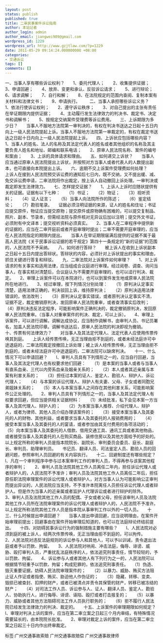 ```yaml
---
layout: post
status: publish
published: true
title: 二审民事案件诉讼指南
author: 本站记者
author_login: admin
author_email: jiangwei909@gmail.com
wordpress_id: 1229
wordpress_url: http://www.gzjtlaw.com/?p=1229
date: 2011-05-29 09:14:24.000000000 +08:00
categories:
- 交通诉讼
tags: []
comments: []
---
```

一、当事人享有哪些诉讼权利？　　1、委托代理人；　　2、收集提供证据；　　3、申请回避；　　4、放弃、变更和承认、反驳诉讼请求；　　5、进行辩论；　　6、请求调解；　　7、自行和解；　　8、在法院规定的范围内查阅、复制本案有关材料和法律文书；　　9、申请执行。 　　二、当事人承担哪些诉讼义务？　　1、依法行使诉讼权利；　　2、遵守诉讼秩序；　　3、对自己提出的主张有责任在举证期限内提供证据；　　4、主动履行发生法律效力的判决书、裁定书、决定书和调解书；　　5、按规定交纳案件受理费等诉讼费用。　　三、上诉期限为多少日？　　当事人不服地方法院第一审判决的，有权在判决书送达之日起十五日内向上一级人民法院提起上诉。当事人不服地方法院第一审裁定的，有权在裁定书送达之日起十日内向上一级人民法院提起上诉。　　四、上诉状应包括哪些内容？　　1、当事人的姓名、法人的名称及其法定代表人的姓名或者其他组织的名称及其主要负责人姓名和地址、邮编和联系电话；　　2、原审人民法院名称、案件的编号和案由；　　3、上诉的具体请求和理由。　　五、如何递交上诉状？　　当事人应当通过原审人民法院提出上诉状，并按照对方当事人或者代表人的人数提出副本，也可直接向本院提出上诉。　　六、逾期不交上诉案件受理费如何处理？　　上诉人在接到人民法院预交诉讼费的通知后七日内，既不交纳，又不提出缓、减、免交诉讼费申请，二审法院将作出裁定，按上诉人自动撤回上诉处理。一审判决或裁定即发生法律效力。　　七、怎样提交证据？　　1、上诉人上诉时应随状提供有关的证据。证据有以下七种：　　（1）书证；　　（2）物证；　　（3）视听资料；　　（4）证人证言；　　（5）当事人向法院所作的陈述；　　（6）鉴定结论；　　（7）勘验笔录。　　证据必须注明证据的来源，证人的姓名和住址；书证应提交原件，物证应当提交原物；提交原件或原物确有困难的，可以提交复制品、照片、副本、节录本，但需经法院与原件核对无异议后加以注明；提交外文书证，必须附有中文译本；提交视听资料必须真实。　　2、当事人在二审程序中提供新的证据的，应当在二审开庭前或者开庭审理时提出；二审不需要开庭审理的，应当在人民法院指定的期限内提出。　　当事人在举证期限届满后提供的证据不属于最高人民法院《关于民事诉讼证据的若干规定》第四十一条规定的&ldquo;新的证据&rdquo;的范围的，人民法院不予采纳。　　八、如何进行答辩？　　被上诉人在收到上诉状副本之日起十五日内提出答辩状。答辩状的内容，必须针对上诉状提出的事实和理由，抓住关键进行答复和辩驳。　　九、二审法院对上诉案件如何审理？　　1、对上诉请求的有关事实和适用法律，应当组成合议庭进行审理。经过阅卷、调查、询问当事人，在事实核对清楚后，合议庭认为不需要开庭审理的，也可以迳行判决、裁定。　　2、审理上诉案件可以在本院进行，也可以到案件发生地或原审人民法院所在地进行。　　3、经过审理，按下列情况分别处理：　　（1）原判决认定事实清楚，适用法律正确的，判决驳回上诉，维持原判决；　　（2）原判决适用法律错误的，依法改判；　　（3）原判决认定事实错误，或者原判决认定事实不清，证据不足，裁定撤销原判决，发回原审人民法院重审，或者查清事实后改判；　　（4）原判决违反法定程序，可能影响案件正确判决的，裁定撤销原判决，发回原审人民法院重审。（当事人对重审案件的判决、裁定，可以上诉）。　　4、审理上诉案件，可以进行调解。调解达成协议，应当制作调解书，由审判人员、书记员署名，加盖人民法院印章。调解书送达后，原审人民法院的判决即视为撤销。　　十、传票有何法律效力？　　对当事人及其法定代理人、法定代表人应使用传票传唤其到庭。　　上诉人经传票传唤，无正当理由拒不到庭的，或者未经法庭许可中途退庭的，二审法院裁定按撤回上诉处理；被上诉人经传票传唤，无正当理由拒不到庭的，或者未经法庭许可中途退庭的，二审法院可以缺席判决。　　十一、什么情况下可以申请回避？　　l、审判人员具有下列情形之一的，应当自行回避，当事人及其法定代理人也有权要求他们回避：　　（1）是本案的当事人或者与当事人有直系血亲、三代以内旁系血亲及姻亲关系的；　　（2）本人或者其近亲属与本案有利害关系的；　　（3）担任过本案的证人、鉴定人、勘验人、辩护人、诉讼代理人；　　（4）与本案的诉讼代理人、辩护人有夫妻、父母、子女或者同胞兄弟姐妹关系的；　　（5）本人与本案当事人之间存在其他利害关系，可能影响案件公正处理的。　　2、审判人员具有下列情形之一的，当事人及其法定代理人有权要求回避，但应当提供相关证据材料：　　（1）未经批准，私下会见本案一方当事人及其代理人、辩护人的；　　（2）为本案当事人推荐、介绍代理人、辩护人，或者为律师、其他人员介绍办理该案件的；　　（3）接受本案当事人及其委托的人的财物、其他利益，或者要求当事人及其委托的人报销费用的；　　（4）接受本案当事人及其委托的人的宴请，或者参加由其支付费用的各项活动的；　　（5）向本案当事人及其委托的人借款、借用交通工具、通讯工具或者其他物品，或者接受当事人及其委托的人在购买商品、装修住房以及其他方面给予的好处的。　　以上规定所称的审判人员是指本院院长、副院长、审判委员会委员、庭长、副庭长、审判员、助理审判员。　　书记员、翻译人员、司法鉴定人员、勘验人员的回避问题，参照审判人员回避的有关内容执行。　　十二、回避制度还有哪些规定？　　l、凡在一个审判程序中参与过本案审判工作的审判人员，不得再参与该案其他程序的审判；　　2、审判人员及法院其他工作人员离任二年内，担任诉讼代理人或者辩护人的，人民法院不予准许；审判人员及法院其他工作人员离任二年后，担任原任职法院审理案件的诉讼代理人或者辩护人，对方当事人认为可能影响公正审判而提出异议的，人民法院应当支持，不予准许本院离任人员担任诉讼代理人或者辩护人。但是作为当事人的近亲属或者监护人代理诉讼或者进行辩护的除外。　　3、审判人员及法院其他工作人员的配偶、子女或者父母，担任该审判人员及法院其他工作人员所在法院审理案件的诉讼代理人或者辩护人的，人民法院不予准许。　　以上规定所称法院其他工作人员是指本院从事审判工作以外的一切人员。　　十三、什么时候提出申请回避？　　当事人提出申请回避，应当说明理由，在案件开始审理前提出；回避事由在案件开始审理后知道的，也可以在法庭辩论终结前提出。　　十四、对妨碍民事诉讼行为的强制措施主要有哪些？　　l、人民法院对必须到庭的被上诉人，经两次传票传唤，无正当理由拒不到庭的，可以拘传。　　2、人民法院对违反法庭规则的诉讼参与人和其他人，可以予以训诫，责令退出法庭或者予以罚款、拘留。　　3、人民法院对哄闹、冲击法庭，侮辱、诽谤、威胁、殴打审判人员，严重扰乱法庭秩序的人，依法追究刑事责任，情节较轻的，予以罚款、拘留。　　4、诉讼参与人或者其他人有下列行为之一的，人民法院可以根据情节轻重予以罚款、拘留；构成犯罪的，依法追究刑事责任。　　（1）伪造、毁灭重要证据，妨碍人民法院审理案件的；　　（2）以暴力、威胁、贿买方法阻止证人作证或者指使、贿买、胁迫他人作伪证的；　　（3）隐藏、转移、变卖、毁损已被查封、扣押的财产，或者已被清点并责令其保管的财产，转移已被冻结的财产；　　（4）对司法工作人员、诉讼参与人、证人、翻译人员、鉴定人、勘验人、协助执行人，进行侮辱、诽谤、诬陷、殴打或者打击报复的；　　（5）以暴力、威胁或者其他方法阻碍司法工作人员执行职务的；　　（6）拒不履行人民法院已经发生法律效力的判决、裁定的。　　十五、上诉案件的审理期限如何规定？　　l、审理对判决上诉的案件，应当在第二审立案之日起三个月内审结，有特殊情况需要延长的，由本院院长批准。　　2、审理对裁定上诉的案件，应当在第二审立案之日起三十日内作出终审裁定。标签:广州交通事故索赔 广州交通事故赔偿 广州交通事故律师
